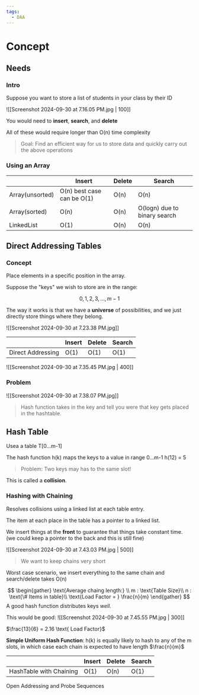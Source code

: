 ```yaml
---
tags:
  - DAA
---
```

# Concept
## Needs

### Intro
Suppose you want to store a list of students in your class by their ID

![[Screenshot 2024-09-30 at 7.16.05 PM.jpg | 100]]

You would need to **insert**, **search**, and **delete**

All of these would require longer than O(n) time complexity

> Goal: Find an efficient way for us to store data and quickly carry out the above operations

### Using an Array

|                 | Insert                     | Delete | Search                       |
| --------------- | -------------------------- | ------ | ---------------------------- |
| Array(unsorted) | O(n) best case can be O(1) | O(n)   | O(n)                         |
| Array(sorted)   | O(n)                       | O(n)   | O(logn) due to binary search |
| LinkedList      | O(1)                       | O(n)   | O(n)                         |

## Direct Addressing Tables

### Concept

Place elements in a specific position in the array.

Suppose the "keys" we wish to store are in the range:

$$0,1,2,3,\dots,m-1$$

The way it works is that we have a **universe** of possibilities, and we just directly store things where they belong.

![[Screenshot 2024-09-30 at 7.23.38 PM.jpg]]

|                   | Insert | Delete | Search |
| ----------------- | ------ | ------ | ------ |
| Direct Addressing | O(1)   | O(1)   | O(1)   |

![[Screenshot 2024-09-30 at 7.35.45 PM.jpg | 400]]

### Problem

![[Screenshot 2024-09-30 at 7.38.07 PM.jpg]]

> Hash function takes in the key and tell you were that key gets placed in the hashtable.

## Hash Table

Usea a table T\[0...m-1]

The hash function h(k) maps the keys to a value in range 0...m-1 h(12) = 5

> Problem: Two keys may has to the same slot!

This is called a **collision**.

### Hashing with Chaining

Resolves collisions using a linked list at each table entry.

The item at each place in the table has a pointer to a linked list.

We insert things at the **front** to guarantee that things take constant time. (we could keep a pointer to the back and this is still fine)

![[Screenshot 2024-09-30 at 7.43.03 PM.jpg | 500]]

> We want to keep chains very short

Worst case scenario, we insert everything to the same chain and search/delete takes O(n)

$$
\begin{gather}
\text{Average chaing length:} \\
m : \text{Table Size}\\
n : \text{\# Items in table}\\
\text{Load Factor = } \frac{n}{m}
\end{gather}
$$
A good hash function distributes keys *well*.

This would be good: ![[Screenshot 2024-09-30 at 7.45.55 PM.jpg | 300]]

$\frac{13}{6} = 2.16 \text{ Load Factor}$

**Simple Uniform Hash Function**: h(k) is equally likely to hash to any of the m slots, in which case each chain is expected to have length $\frac{n}{m}$

|                         | Insert | Delete | Search |
| ----------------------- | ------ | ------ | ------ |
| HashTable with Chaining | O(1)   | O(n)   | O(1)   |

Open Addressing and Probe Sequences